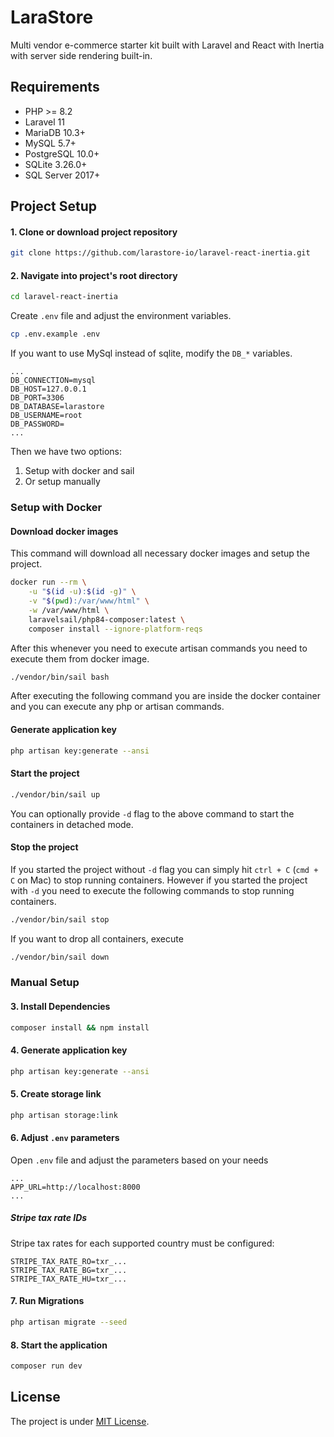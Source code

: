 # LaraStore
Multi vendor e-commerce starter kit built with Laravel and React with Inertia with server side rendering built-in.

## Requirements
 - PHP >= 8.2
 - Laravel 11
 - MariaDB 10.3+
 - MySQL 5.7+
 - PostgreSQL 10.0+
 - SQLite 3.26.0+
 - SQL Server 2017+

## Project Setup
#### 1. Clone or download project repository

```bash
git clone https://github.com/larastore-io/laravel-react-inertia.git
``` 

#### 2. Navigate into project's root directory

```bash
cd laravel-react-inertia
```

Create `.env` file and adjust the environment variables.

```bash
cp .env.example .env
```

If you want to use MySql instead of sqlite, modify the `DB_*` variables.

```env
...
DB_CONNECTION=mysql
DB_HOST=127.0.0.1
DB_PORT=3306
DB_DATABASE=larastore
DB_USERNAME=root
DB_PASSWORD=
...
```

Then we have two options:
1. Setup with docker and sail
2. Or setup manually 

### Setup with Docker

#### Download docker images

This command will download all necessary docker images and setup the project.

```bash
docker run --rm \
    -u "$(id -u):$(id -g)" \
    -v "$(pwd):/var/www/html" \
    -w /var/www/html \
    laravelsail/php84-composer:latest \
    composer install --ignore-platform-reqs
```

After this whenever you need to execute artisan commands you need to execute them from docker image.

```bash
./vendor/bin/sail bash
```

After executing the following command you are inside the docker container and you can execute any php or artisan commands.

#### Generate application key

```bash
php artisan key:generate --ansi
```

#### Start the project

```bash
./vendor/bin/sail up
```

You can optionally provide `-d` flag to the above command to start the containers in detached mode.

#### Stop the project
If you started the project without `-d` flag you can simply hit `ctrl + C` (`cmd + C` on Mac) to stop running containers. However if you started the project with `-d` you need to execute the following commands to stop running containers.

```bash
./vendor/bin/sail stop
```

If you want to drop all containers, execute

```bash
./vendor/bin/sail down
```

### Manual Setup

#### 3. Install Dependencies

```bash
composer install && npm install
```

#### 4. Generate application key

```bash
php artisan key:generate --ansi
```

#### 5. Create storage link

```bash
php artisan storage:link
```

#### 6. Adjust `.env` parameters

Open `.env` file and adjust the parameters based on your needs

```env
...
APP_URL=http://localhost:8000
...
```

##### Stripe tax rate IDs

Stripe tax rates for each supported country must be configured:

```env
STRIPE_TAX_RATE_RO=txr_...
STRIPE_TAX_RATE_BG=txr_...
STRIPE_TAX_RATE_HU=txr_...
```

#### 7. Run Migrations

```bash
php artisan migrate --seed
```

#### 8. Start the application 

```bash
composer run dev
```

## License

The project is under [MIT License](LICENSE.md).





